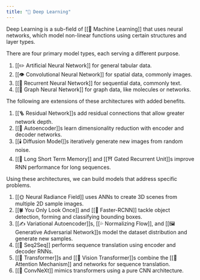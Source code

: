 ```yaml
---
title: "🧠 Deep Learning"
---
```

Deep Learning is a sub-field of [[🤖 Machine Learning]] that uses neural networks, which model non-linear functions using certain structures and layer types.

There are four primary model types, each serving a different purpose.
1. [[✏️ Artificial Neural Network]] for general tabular data.
2. [[👁️ Convolutional Neural Network]] for spatial data, commonly images.
3. [[💬 Recurrent Neural Network]] for sequential data, commonly text.
4. [[🤝 Graph Neural Network]] for graph data, like molecules or networks.

The following are extensions of these architectures with added benefits.
1. [[🪜 Residual Network]]s add residual connections that allow greater network depth.
2. [[🧬 Autoencoder]]s learn dimensionality reduction with encoder and decoder networks.
3. [[🕯️ Diffusion Model]]s iteratively generate new images from random noise.
4. [[🎥 Long Short Term Memory]] and [[⛩️ Gated Recurrent Unit]]s improve RNN performance for long sequences.

Using these architectures, we can build models that address specific problems.
1. [[🌞 Neural Radiance Field]] uses ANNs to create 3D scenes from multiple 2D sample images.
2. [[🍀 You Only Look Once]] and [[👟 Faster-RCNN]] tackle object detection, forming and classifying bounding boxes.
3. [[✍️ Variational Autoencoder]]s, [[💦 Normalizing Flow]], and [[🖼️ Generative Adversarial Network]]s model the dataset distribution and generate new samples.
5. [[🧵 Seq2Seq]] performs sequence translation using encoder and decoder RNNs.
6. [[🦾 Transformer]]s and [[🦿 Vision Transformer]]s combine the [[🚨 Attention Mechanism]] and networks for sequence translation.
7. [[🎊 ConvNeXt]] mimics transformers using a pure CNN architecture.
